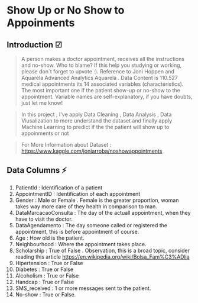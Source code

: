 # **Show Up or No Show to Appoinments**
 
## Introduction ☑ 
> A person makes a doctor appointment, receives all the instructions and no-show. Who to blame? If this help you studying or working, please don´t forget to upvote :). Reference to Joni Hoppen and Aquarela Advanced Analytics Aquarela . Data Content is 110.527 medical appointments its 14 associated variables (characteristics). The most important one if the patient show-up or no-show to the appointment. Variable names are self-explanatory, if you have doubts, just let me know!

> In this project , I've apply Data Cleaning , Data Analysis , Data Viusalization to more understand the dataset and finally apply Machine Learning to predict if the 
the patient will show up to appoinments or not 

> For More Information about Dataset : https://www.kaggle.com/joniarroba/noshowappointments

## Data Columns ⚡
  1. PatientId : Identification of a patient 
  2. AppointmentID : Identification of each appointment
  3. Gender : Male or Female . Female is the greater proportion, woman takes way more care of they health in comparison to man.
  4. DataMarcacaoConsulta : The day of the actuall appointment, when they have to visit the doctor.
  5. DataAgendamento : The day someone called or registered the appointment, this is before appointment of course.
  6. Age : How old is the patient.
  7. Neighbourhood : Where the appointment takes place.
  8. Scholarship : True of False . Observation, this is a broad topic, consider reading this article https://en.wikipedia.org/wiki/Bolsa_Fam%C3%ADlia
  9. Hipertension : True or False
  10. Diabetes : True or False
  11. Alcoholism : True or False
  12. Handcap : True or False
  13. SMS_received : 1 or more messages sent to the patient.
  14. No-show : True or False.
